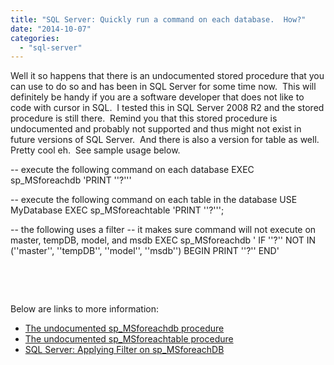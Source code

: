 ```yaml
---
title: "SQL Server: Quickly run a command on each database.  How?"
date: "2014-10-07"
categories: 
  - "sql-server"
---
```


Well it so happens that there is an undocumented stored procedure that you can use to do so and has been in SQL Server for some time now.  This will definitely be handy if you are a software developer that does not like to code with cursor in SQL.  I tested this in SQL Server 2008 R2 and the stored procedure is still there.  Remind you that this stored procedure is undocumented and probably not supported and thus might not exist in future versions of SQL Server.  And there is also a version for table as well.  Pretty cool eh.  See sample usage below.

\-- execute the following command on each database
EXEC sp_MSforeachdb 'PRINT ''?'''
    
\-- execute the following command on each table in the database
USE MyDatabase
EXEC sp_MSforeachtable 'PRINT ''?''';
    
\-- the following uses a filter
\-- it makes sure command will not execute on master, tempDB, model, and msdb
EXEC sp_MSforeachdb '
IF ''?''  NOT IN (''master'', ''tempDB'', ''model'', ''msdb'')
BEGIN
       PRINT ''?''
END'

 

 

Below are links to more information:

- [The undocumented sp_MSforeachdb procedure](http://weblogs.sqlteam.com/joew/archive/2008/08/27/60700.aspx)
- [The undocumented sp_MSforeachtable procedure](http://weblogs.sqlteam.com/joew/archive/2007/10/23/60383.aspx)
- [SQL Server: Applying Filter on sp_MSforeachDB](http://www.codeproject.com/Articles/459536/SQL-Server-Applying-Filter-on-sp-MSforeachDB)
